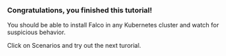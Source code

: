 ### Congratulations, you finished this tutorial!

You should be able to install Falco in any Kubernetes cluster and watch for
suspicious behavior.

Click on Scenarios and try out the next turorial.
